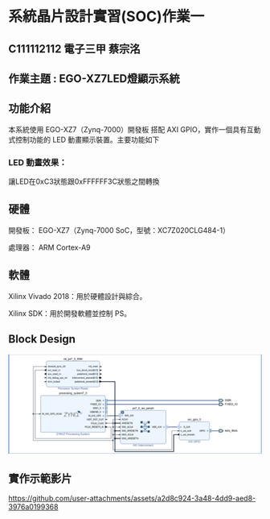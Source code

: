 # 系統晶片設計實習(SOC)作業一
## C111112112 電子三甲 蔡宗洺

## 作業主題 : EGO-XZ7LED燈顯示系統
## 功能介紹
本系統使用 EGO-XZ7（Zynq-7000）開發板 搭配 AXI GPIO，實作一個具有互動式控制功能的 LED 動畫顯示裝置。主要功能如下

### LED 動畫效果：
讓LED在0xC3狀態跟0xFFFFFF3C狀態之間轉換

## 硬體
開發板： EGO-XZ7（Zynq-7000 SoC，型號：XC7Z020CLG484-1）

處理器： ARM Cortex-A9

## 軟體
Xilinx Vivado 2018：用於硬體設計與綜合。

Xilinx SDK：用於開發軟體並控制 PS。

## Block Design
![image](https://raw.githubusercontent.com/C111112112/soc_hw1/refs/heads/main/hw1%E7%85%A7%E7%89%87.png)

## 實作示範影片
https://github.com/user-attachments/assets/a2d8c924-3a48-4dd9-aed8-3976a0199368

